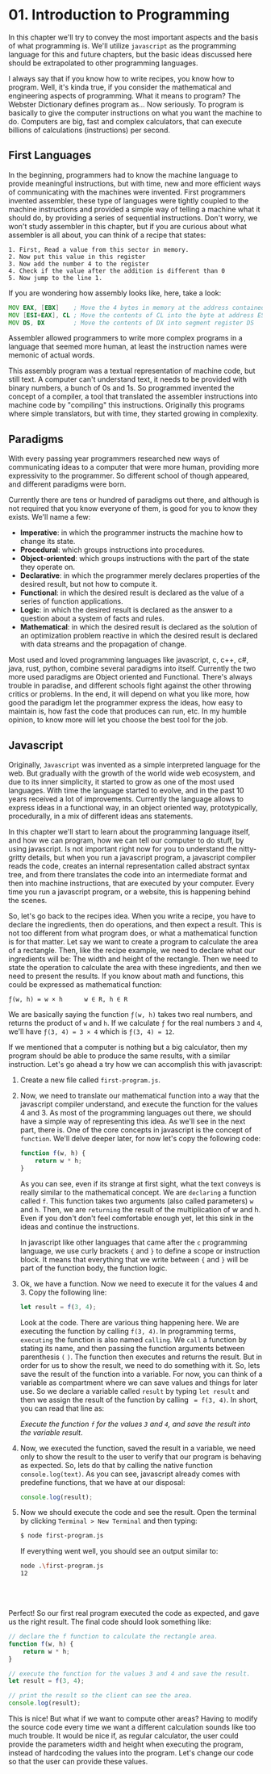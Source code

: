 # 01. Introduction to Programming
In this chapter we'll try to convey the most important aspects and the basis of what programming is. We'll utilize `javascript` as the programming language for this and future chapters, but the basic ideas discussed here should be extrapolated to other programming languages.

I always say that if you know how to write recipes, you know how to program. Well, it's kinda true, if you consider the mathematical and engineering aspects of programming. What it means to program? The Webster Dictionary defines program as... Now seriously. To program is basically to give the computer instructions on what you want the machine to do. Computers are big, fast and complex calculators,  that can execute billions of calculations (instructions) per second.


## First Languages
In the beginning, programmers had to know the machine language to provide meaningful instructions, but with time, new and more efficient ways of communicating with the machines were invented. First programmers invented assembler, these type of languages were tightly coupled to the machine instructions and provided a simple way of telling a machine what it should do, by providing a series of sequential instructions. Don't worry, we won't study assembler in this chapter, but if you are curious about what assembler is all about, you can think of a recipe that states:

````
1. First, Read a value from this sector in memory.
2. Now put this value in this register
3. Now add the number 4 to the register
4. Check if the value after the addition is different than 0
5. Now jump to the line 1.
````

If you are wondering how assembly looks like, here, take a look:

```asm
MOV EAX, [EBX]	  ; Move the 4 bytes in memory at the address contained in EBX into EAX
MOV [ESI+EAX], CL ; Move the contents of CL into the byte at address ESI+EAX
MOV DS, DX        ; Move the contents of DX into segment register DS
```

Assembler allowed programmers to write more complex programs in a language that seemed more human, at least the instruction names were memonic of actual words.

This assembly program was a textual representation of machine code, but still text. A computer can't understand text, it needs to be provided with binary numbers, a bunch of 0s and 1s. So programmed invented the concept of a compiler, a tool that translated the assembler instructions into machine code by "compiling" this instructions. Originally this programs where simple translators, but with time, they started growing in complexity.


## Paradigms
With every passing year programmers researched new ways of communicating ideas to a computer that were more human, providing more expressivity to the programmer. So different school of though appeared, and different paradigms were born.

Currently there are tens or hundred of paradigms out there, and although is not required that you know everyone of them, is good for you to know they exists. We'll name a few:

- **Imperative**: in which the programmer instructs the machine how to change its state.
- **Procedural**: which groups instructions into procedures.
- **Object-oriented**: which groups instructions with the part of the state they operate on.
- **Declarative**: in which the programmer merely declares properties of the desired result, but not how to compute it.
- **Functional**: in which the desired result is declared as the value of a series of function applications.
- **Logic**: in which the desired result is declared as the answer to a question about a system of facts and rules.
- **Mathematical**: in which the desired result is declared as the solution of an optimization problem reactive in which the desired result is declared with data streams and the propagation of change.

Most used and loved programming languages like javascript, c, c++, c#, java, rust, python, combine several paradigms into itself. Currently the two more used paradigms are Object oriented and Functional. There's always trouble in paradise, and different schools fight against the other throwing critics or problems. In the end, it will depend on what you like more, how good the paradigm let the programmer express the ideas, how easy to maintain is, how fast the code that produces can run, etc. In my humble opinion, to know more will let you choose the best tool for the job.

## Javascript
Originally, `Javascript` was invented as a simple interpreted language for the web. But gradually with the growth of the world wide web ecosystem, and due to its inner simplicity, it started to grow as one of the most used languages. With time the language started to evolve, and in the past 10 years received a lot of improvements. Currently the language allows to express ideas in a functional way, in an object oriented way, prototypically, procedurally, in a mix of different ideas ans statements.

In this chapter we'll start to learn about the programming language itself, and how we can program, how we can tell our computer to do stuff, by using javascript. Is not important right now for you to understand the nitty-gritty details, but when you run a javascript program, a javascript compiler reads the code, creates an internal representation called abstract syntax tree, and from there translates the code into an intermediate format and then into machine instructions, that are executed by your computer. Every time you run a javascript program, or a website, this is happening behind the scenes.


So, let's go back to the recipes idea. When you write a recipe, you have to declare the ingredients, then do operations, and then expect a result. This is not too different from what program does, or what a mathematical function is for that matter.
Let say we want to create a program to calculate the area of a rectangle. Then, like the recipe example, we need to declare what our ingredients will be: The width and height of the rectangle. Then we need to state the operation to calculate the area with these ingredients, and then we need to present the results. If you know about math and functions, this could be expressed as mathematical function:

```
ƒ(w, h) = w × h      w ∈ R, h ∈ R
```
We are basically saying the function `ƒ(w, h)` takes two real numbers, and returns the product of `w` and `h`. If we calculate `ƒ` for the real numbers `3` and `4`, we'll have `ƒ(3, 4) = 3 × 4` which is `ƒ(3, 4) = 12`.

If we mentioned that a computer is nothing but a big calculator, then my program should be able to produce the same results, with a similar instruction. Let's go ahead a try how we can accomplish this with javascript:

1. Create a new file called `first-program.js`.

2. Now, we need to translate our mathematical function into a way that the javascript compiler understand, and execute the function for the values 4 and 3. As most of the programming languages out there, we should have a simple way of representing this idea. As we'll see in the next part, there is. One of the core concepts in javascript is the concept of `function`. We'll delve deeper later, for now let's copy the following code:
   ```js
   function f(w, h) {
       return w * h;
   }
   ```
   As you can see, even if its strange at first sight, what the text conveys is really similar to the mathematical concept. We are `declaring` a function called `f`. This function takes two arguments (also called parameters) `w` and `h`. Then, we are `returning` the result of the multiplication of w and h. Even if you don't don't feel comfortable enough yet, let this sink in the ideas and continue the instructions.

   In javascript like other languages that came after the `c` programming language, we use curly brackets  `{` and `}` to define a scope or instruction block. It means that everything that we write between `{` and `}` will be part of the function body, the function logic.

3. Ok, we have a function. Now we need to execute it for the values 4 and 3. Copy the following line:
   ```js
   let result = f(3, 4);
   ```
   Look at the code. There are various thing happening here. We are executing the function by calling `f(3, 4)`. In programming terms, `executing` the function is also named `calling`. We `call` a function by stating its name, and then passing the function arguments between parenthesis `(` `)`. The function then executes and returns the result. But in order for us to show the result, we need to do something with it. So, lets save the result of the function into a variable. For now, you can think of a variable as compartment where we can save values and things for later use. So we declare a variable called `result` by typing `let result` and then we assign the result of the function by calling ` = f(3, 4)`. In short, you can read that line as:

   _Execute the function `f` for the values `3` and `4`, and save the result into the variable result_.

4. Now, we executed the function, saved the result in a variable, we need only to show the result to the user to verify that our program is behaving as expected. So, lets do that by calling the native function `console.log(text)`. As you can see, javascript already comes with predefine functions, that we have at our disposal:
   ```js
   console.log(result);
   ```
5. Now we should execute the code and see the result. Open the terminal by clicking `Terminal > New Terminal` and then typing:
   ```bash
   $ node first-program.js
   ```
   If everything went well, you should see an output similar to:
   ```bash
   node .\first-program.js
   12
   ```

<br>
<br>

Perfect! So our first real program executed the code as expected, and gave us the right result. The final code should look something like:
```js
// declare the f function to calculate the rectangle area.
function f(w, h) {
    return w * h;
}

// execute the function for the values 3 and 4 and save the result.
let result = f(3, 4);

// print the result so the client can see the area.
console.log(result);
```

This is nice! But what if we want to compute other areas? Having to modify the source code every time we want a different calculation sounds like too much trouble. It would be nice if, as regular calculator, the user could provide the parameters width and height when executing the program, instead of hardcoding the values into the program. Let's change our code so that the user can provide these values.

